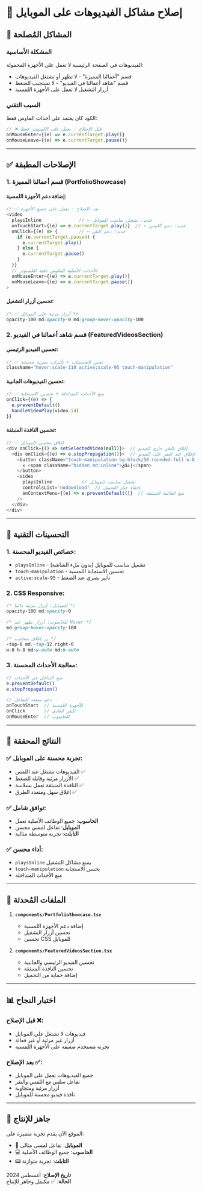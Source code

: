 # 📱 إصلاح مشاكل الفيديوهات على الموبايل

## 🎯 **المشاكل المُصلحة**

### **المشكلة الأساسية**
الفيديوهات في الصفحة الرئيسية لا تعمل على الأجهزة المحمولة:
- قسم "أعمالنا المميزة" - لا تظهر أو تشتغل الفيديوهات
- قسم "شاهد أعمالنا في الفيديو" - لا تستجيب للضغط
- أزرار التشغيل لا تعمل على الأجهزة اللمسية

### **السبب التقني**
الكود كان يعتمد على أحداث الماوس فقط:
```javascript
// ❌ قبل الإصلاح - يعمل على الكمبيوتر فقط
onMouseEnter={(e) => e.currentTarget.play()}
onMouseLeave={(e) => e.currentTarget.pause()}
```

---

## ✅ **الإصلاحات المطبقة**

### **1. قسم أعمالنا المميزة (PortfolioShowcase)**

#### **إضافة دعم الأجهزة اللمسية:**
```javascript
// ✅ بعد الإصلاح - يعمل على جميع الأجهزة
<video
  playsInline              // ← جديد: تشغيل مناسب للموبايل
  onTouchStart={(e) => e.currentTarget.play()}  // ← جديد: دعم اللمس
  onClick={(e) => {        // ← جديد: دعم النقر
    if (e.currentTarget.paused) {
      e.currentTarget.play()
    } else {
      e.currentTarget.pause()
    }
  }}
  // الأحداث الأصلية للماوس باقية للكمبيوتر
  onMouseEnter={(e) => e.currentTarget.play()}
  onMouseLeave={(e) => e.currentTarget.pause()}
>
```

#### **تحسين أزرار التشغيل:**
```css
/* ✅ أزرار مرئية على الموبايل */
opacity-100 md:opacity-0 md:group-hover:opacity-100
```

### **2. قسم شاهد أعمالنا في الفيديو (FeaturedVideosSection)**

#### **تحسين الفيديو الرئيسي:**
```javascript
// ✅ نفس التحسينات + تأثيرات بصرية محسنة
className="hover:scale-110 active:scale-95 touch-manipulation"
```

#### **تحسين الفيديوهات الجانبية:**
```javascript
// ✅ منع الأحداث المتداخلة + تحسين الاستجابة
onClick={(e) => {
  e.preventDefault()
  handleVideoPlay(video.id)
}}
```

#### **تحسين النافذة المنبثقة:**
```javascript
// ✅ إغلاق محسن للموبايل
<div onClick={() => setSelectedVideo(null)}>  // إغلاق بالنقر خارج الفيديو
  <div onClick={(e) => e.stopPropagation()}>  // منع الإغلاق عند النقر على الفيديو
    <button className="touch-manipulation bg-black/50 rounded-full w-8 h-8 md:w-auto">
      ✕ <span className="hidden md:inline">إغلاق</span>
    </button>
    <video 
      playsInline           // تشغيل مناسب للموبايل
      controlsList="nodownload"  // إخفاء خيار التحميل
      onContextMenu={(e) => e.preventDefault()}  // منع القائمة المنبثقة
    />
  </div>
</div>
```

---

## 🔧 **التحسينات التقنية**

### **1. خصائص الفيديو المحسنة:**
- `playsInline` - تشغيل مناسب للموبايل (بدون ملء الشاشة)
- `touch-manipulation` - تحسين الاستجابة اللمسية
- `active:scale-95` - تأثير بصري عند الضغط

### **2. CSS Responsive:**
```css
/* للموبايل: أزرار مرئية دائماً */
opacity-100 md:opacity-0

/* للحاسوب: أزرار تظهر عند Hover */
md:group-hover:opacity-100

/* زر إغلاق متجاوب */
-top-8 md:-top-12 right-0
w-8 h-8 md:w-auto md:h-auto
```

### **3. معالجة الأحداث المحسنة:**
```javascript
// منع التداخل في الأحداث
e.preventDefault()
e.stopPropagation()

// دعم متعدد للتفاعل
onTouchStart  // للأجهزة اللمسية
onClick       // للنقر العادي
onMouseEnter  // للحاسوب
```

---

## 📱 **النتائج المحققة**

### **✅ تجربة محسنة على الموبايل:**
- الفيديوهات تشتغل عند اللمس ✅
- الأزرار مرئية وقابلة للضغط ✅
- النافذة المنبثقة تعمل بسلاسة ✅
- إغلاق سهل ومتعدد الطرق ✅

### **✅ توافق شامل:**
- **الحاسوب**: جميع الوظائف الأصلية تعمل
- **الموبايل**: تفاعل لمسي محسن
- **التابلت**: تجربة متوسطة مثالية

### **✅ أداء محسن:**
- `playsInline` يمنع مشاكل التشغيل
- `touch-manipulation` يحسن الاستجابة
- منع الأحداث المتداخلة

---

## 🎯 **الملفات المُحدثة**

1. **`components/PortfolioShowcase.tsx`**
   - إضافة دعم الأجهزة اللمسية
   - تحسين أزرار التشغيل
   - تحسين CSS للموبايل

2. **`components/FeaturedVideosSection.tsx`**
   - تحسين الفيديو الرئيسي والجانبية
   - تحسين النافذة المنبثقة
   - إضافة حماية من التحميل

---

## 📊 **اختبار النجاح**

### **قبل الإصلاح ❌:**
- فيديوهات لا تشتغل على الموبايل
- أزرار غير مرئية أو غير فعالة
- تجربة مستخدم ضعيفة على الأجهزة اللمسية

### **بعد الإصلاح ✅:**
- جميع الفيديوهات تعمل على الموبايل
- تفاعل سلس مع اللمس والنقر
- أزرار مرئية ومتجاوبة
- نافذة فيديو محسنة للموبايل

---

## 🚀 **جاهز للإنتاج**

الموقع الآن يقدم تجربة متميزة على:
- 📱 **الموبايل**: تفاعل لمسي مثالي
- 💻 **الحاسوب**: جميع الوظائف الأصلية
- 📟 **التابلت**: تجربة متوازنة

**تاريخ الإصلاح**: أغسطس 2024  
**الحالة**: ✅ مكتمل وجاهز للإنتاج
